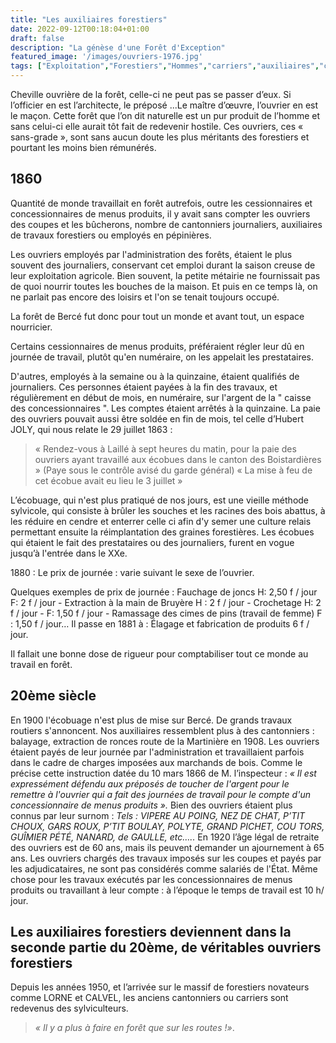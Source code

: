 ```yaml
---
title: "Les auxiliaires forestiers"
date: 2022-09-12T00:18:04+01:00
draft: false
description: "La génèse d'une Forêt d'Exception"
featured_image: '/images/ouvriers-1976.jpg'
tags: ["Exploitation","Forestiers","Hommes","carriers","auxiliaires","cantonnier","tacherons"]
---
```


Cheville ouvrière de la forêt, celle-ci ne peut pas se passer d’eux. 
Si l’officier en est l’architecte, le préposé ...Le maître d’œuvre, l’ouvrier en est le maçon. 
Cette forêt que l’on dit naturelle est un pur produit de l’homme et sans celui-ci elle aurait tôt fait de redevenir hostile. Ces ouvriers, ces « sans-grade », sont sans aucun doute les plus méritants des forestiers et pourtant les moins bien rémunérés.


## 1860 

Quantité de monde travaillait en forêt autrefois, outre les cessionnaires et concessionnaires de menus produits, il y avait sans compter les ouvriers des coupes et les bûcherons, nombre de cantonniers journaliers, auxiliaires de travaux forestiers ou employés en pépinières.

Les ouvriers employés par l'administration des forêts, étaient le plus souvent des journaliers, conservant cet emploi durant la saison creuse de leur exploitation agricole. Bien souvent, la petite métairie ne fournissait pas de quoi nourrir toutes les bouches de la maison. Et puis en ce temps là, on ne parlait pas encore des loisirs et l'on se tenait toujours occupé.

La forêt de Bercé fut donc pour tout un monde et avant tout, un espace nourricier. 

Certains cessionnaires de menus produits, préféraient régler leur dû en journée de travail, plutôt qu'en numéraire, on les appelait les prestataires. 

D'autres, employés à la semaine ou à la quinzaine, étaient qualifiés de journaliers. 
Ces personnes étaient payées à la fin des travaux, et régulièrement en début de mois, en numéraire, sur l'argent de la " caisse des concessionnaires ". Les comptes étaient arrêtés à la quinzaine. La paie des ouvriers pouvait aussi être soldée en fin de mois, tel celle d’Hubert JOLY, qui nous relate le 29 juillet 1863 :
> « Rendez-vous à Laillé à sept heures du matin, pour la paie des ouvriers ayant travaillé aux écobues  dans le canton des Boistardières » (Paye sous le contrôle avisé du garde général) « La mise à feu de cet écobue avait eu lieu le 3 juillet » 

L’écobuage, qui n'est plus pratiqué de nos jours, est une vieille méthode sylvicole, qui consiste à brûler les souches et les racines des bois abattus, à les réduire en cendre et enterrer celle ci afin d'y semer une culture relais permettant ensuite la réimplantation des graines forestières. Les écobues qui étaient le fait des prestataires ou des journaliers, furent en vogue jusqu’à l'entrée dans le XXe.

1880 : Le prix de journée : varie suivant le sexe de l’ouvrier. 

Quelques exemples de prix de journée : Fauchage de joncs H: 2,50 f / jour F: 2 f / jour - Extraction à la main de Bruyère H : 2 f / jour - Crochetage H: 2 f / jour - F: 1,50 f / jour - Ramassage des cimes de pins (travail de femme) F : 1,50 f / jour… Il passe en 1881 à : Élagage et fabrication de produits 6 f / jour. 

Il fallait une bonne dose de rigueur pour comptabiliser tout ce monde au travail en forêt. 

## 20ème siècle

En 1900 l'écobuage n'est plus de mise sur Bercé. De grands travaux routiers s'annoncent. 
Nos auxiliaires ressemblent plus à des cantonniers : balayage, extraction de ronces route de la Martinière en 1908. Les ouvriers étaient payés de leur journée par l'administration et travaillaient parfois dans le cadre de charges imposées aux marchands de bois. Comme le précise cette instruction datée du 10 mars 1866 de M. l’inspecteur : 
          *« Il est expressément défendu aux préposés de toucher de l'argent pour le remettre à l'ouvrier     qui a fait des journées de travail pour le compte d'un concessionnaire de menus produits ».* 
Bien des ouvriers étaient plus connus par leur surnom : 
*Tels : VIPERE AU POING, NEZ DE CHAT, P’TIT CHOUX, GARS ROUX, P’TIT BOULAY, POLYTE, GRAND PICHET, COU TORS, GUÎMIER PÉTÉ, NANARD, de GAULLE, etc…..* 
En 1920 l’âge légal de retraite des ouvriers est de 60 ans, mais ils peuvent demander un ajournement à 65 ans. 
Les ouvriers chargés des travaux imposés sur les coupes et payés par les adjudicataires, ne sont pas considérés comme salariés de l'État. Même chose pour les travaux exécutés par les concessionnaires de menus produits ou travaillant à leur compte : à l’époque le temps de travail est 10 h/ jour.

## Les auxiliaires forestiers deviennent dans la seconde partie du 20ème, de véritables ouvriers forestiers

Depuis les années 1950, et l’arrivée sur le massif de forestiers novateurs comme LORNE et CALVEL, les anciens cantonniers ou carriers sont redevenus des sylviculteurs. 
> *« Il y a plus à faire en forêt que sur les routes !»*.
